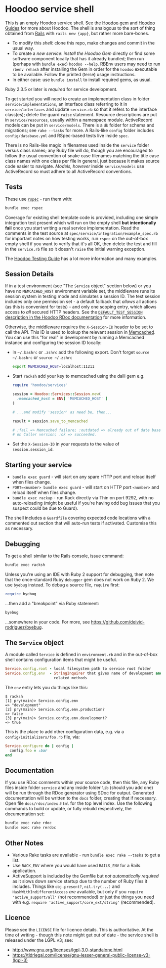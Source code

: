 # Hoodoo service shell

This is an empty Hoodoo service shell. See the [Hoodoo gem](https://github.com/LoyaltyNZ/hoodoo/) and [Hoodoo Guides](https://loyaltynz.github.io/hoodoo/) for more about Hoodoo. The shell is analogous to the sort of thing obtained from [Rails](http://rubyonrails.org) with `rails new {app}`, but rather more bare-bones.

* To modify this *shell*: clone this repo, make changes and commit in the usual way.
* To create a *new service*: *install the Hoodoo Gem* directly or find some software component locally that has it already bundled; then run (perhaps with `bundle exec`) `hoodoo --help`. RBEnv users may need to run `rbenv rehash` after installing the Gem in order for the `hoodoo` executable to be available. Follow the printed (terse) usage instructions.
* In either case: use `bundle install` to install required gems, as usual.

Ruby 2.3.5 or later is _required_ for service development.

To get started you will need to create an implementation class in folder `service/implementations`, an interface class referring to it in `service/interfaces` and update `service.rb` so that it refers to the interface class(es); delete the guard `raise` statement. Resource descriptions are put in `service/resources`, usually within a namespace module. ActiveRecord models can be put in `service/models`. There is a `db` folder for schema and migrations; see `rake --tasks` for more. A Rails-like `config` folder includes `config/database.yml` and RSpec-based tests live inside `spec`.

There is no Rails-like magic in filenames used inside the `service` folder versus class names; any Ruby file will do, though you are encouraged to follow the usual convention of snake case filenames matching the title case class names with one class per file in general, just because it makes source code easier to navigate. *Models, however* inside `service/models` use ActiveRecord so must adhere to all ActiveRecord conventions.



## Tests

These use [`rspec`](http://rspec.info) - run them with:

```sh
bundle exec rspec
```

Coverage for existing shell template code is provided, including one simple integration test present which will run on the empty shell **but intentionally fail** once you start writing a real service implementation. Read the comments in the test source at `spec/service/integration/example_spec.rb` for important notes on how testing works, run `rspec` on the out-of-box empty shell if you want to verify that it's all OK, then delete the test and fill in the `service.rb` file so it doesn't `raise` the initial warning exception.

The [Hoodoo Testing Guide](https://loyaltynz.github.io/hoodoo/guides_0900_testing.html) has a lot more information and many examples.



## Session Details

If in a test environment (see "The `Service` object" section below) or you have no `MEMCACHED_HOST` environment variable set, the middleware runs its session system in testing mode and simulates a session ID. The test session includes only one permission set - a default fallback that *allows* all actions (as this is convenient for tests) - and only one scoping entry, which allows access to *all* secured HTTP headers. See the [`DEFAULT_TEST_SESSION` description in the Hoodoo RDoc documentation](https://cdn.rawgit.com/LoyaltyNZ/hoodoo/master/docs/rdoc/classes/Hoodoo/Services/Middleware.html#DEFAULT_TEST_SESSION) for more information.

Otherwise, the middleware requires the `X-Session-ID` header to be set to call the API. This ID is used to lookup the relevant session in [Memcached](http://memcached.org). You can use this "for real" in development by running a Memcached instance and configuring the session ID locally:

* In `~/.bashrc` or `.zshrc` add the following export. Don't forget `source ~/.bashrc` or `source ~/.zshrc`

    ```sh
    export MEMCACHED_HOST=localhost:11211
    ```

* Start `racksh` add your key to memcached using the dalli gem e.g.

    ```ruby
    require 'hoodoo/services'

    session = Hoodoo::Services::Session.new(
      :memcached_host = ENV[ 'MEMCACHED_HOST' ]
    )

    # ...and modify 'session' as need be, then...

    result = session.save_to_memcached

    # :fail => Memcached failure; :outdated => already out of date based
    # on Caller version; :ok => succeeded.
    ```

* Set the `X-Session-ID` in your requests to the value of `session.session_id`.



## Starting your service

* `bundle exec guard` - will start on any spare HTTP port and reload itself when files change.
* `PORT=<number> bundle exec guard` - will start on HTTP port `<number>` and reload itself when files change.
* `bundle exec rackup` - run Rack directly via Thin on port 9292, with no auto-reloading (might be useful if you're having odd bug issues that you suspect could be due to Guard).

The shell includes a `Guardfile` covering expected code locations with a commented out section that will auto-run tests if activated. Customise this as necessary.



## Debugging

To get a shell similar to the Rails console, issue command:

```sh
bundle exec racksh
```

Unless you're using an IDE with Ruby 2 support for debugging, then note that the once-standard Ruby `debugger` gem does not work on Ruby 2. We use `byebug` instead. To debug a source file, `require` first:

```ruby
require byebug
```

...then add a "breakpoint" via Ruby statement:

```ruby
byebug
```

...somewhere in your code. For more, see https://github.com/deivid-rodriguez/byebug.



## The `Service` object

A module called `Service` is defined in `environment.rb` and in the out-of-box shell contains configuration items that might be useful.

```ruby
Service.config.root - local filesystem path to service root folder
Service.config.env  - StringInquirer that gives name of development and
                      related methods
```

The `env` entry lets you do things like this:

```
$ racksh
[1] pry(main)> Service.config.env
=> "development"
[2] pry(main)> Service.config.env.production?
=> false
[3] pry(main)> Service.config.env.development?
=> true
```

This is the place to add other configuration data, e.g. via a `config/initializers/foo.rb` file, via:

```ruby
Service.configure do | config |
  config.foo = :bar
end
```



## Documentation

If you use RDoc comments within your source code, then this file, any Ruby files inside folder `service` and any inside folder `lib` (should you add one) will be run through the RDoc generator using SDoc for output. Generated documentation will be written to the `docs` folder, creating that if necessary. Open file `docs/rdoc/index.html` for the top level index. Use the following commands to build or update, or fully rebuild respectively, the documentation set:

```sh
bundle exec rake rdoc
bundle exec rake rerdoc
```



## Other Notes

* Various Rake tasks are available - run `bundle exec rake --tasks` to get a list.
* Use `RACK_ENV` where you would have used `RAILS_ENV` for a Rails application.
* ActiveSupport is included by the Gemfile but *not automatically required* as it slows down service startup due to the number of Ruby files it includes. Things like `obj.present?`, `nil.try(...)` and `HashWithIndifferentAccess` _are_ available, but only if you `require 'active_support/all'` (not recommended) or just the things you need with e.g. `require 'active_support/core_ext/string'` (recommended).



## Licence

Please see the `LICENSE` file for licence details. This is authoritative. At the time of writing - though this note might get out of date - the service shell is released under the LGPL v3; see:

* http://www.gnu.org/licenses/lgpl-3.0-standalone.html
* https://tldrlegal.com/license/gnu-lesser-general-public-license-v3-(lgpl-3)
